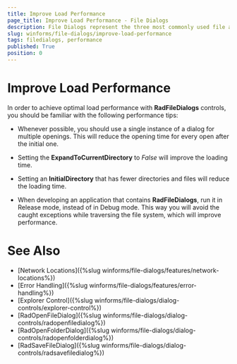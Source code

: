 ```yaml
---
title: Improve Load Performance
page_title: Improve Load Performance - File Dialogs
description: File Dialogs represent the three most commonly used file and folder manipulation dialogs
slug: winforms/file-dialogs/improve-load-performance
tags: filedialogs, performance
published: True
position: 0 
---
```


# Improve Load Performance

In order to achieve optimal load performance with **RadFileDialogs** controls, you should be familiar with the following performance tips:

* Whenever possible, you should use a single instance of a dialog for multiple openings. This will reduce the opening time for every open after the initial one.

* Setting the **ExpandToCurrentDirectory** to *False* will improve the loading time.

* Setting an **InitialDirectory** that has fewer directories and files will reduce the loading time.

* When developing an application that contains **RadFileDialogs**, run it in Release mode, instead of in Debug mode. This way you will avoid the caught exceptions while traversing the file system, which will improve performance.

# See Also

* [Network Locations]({%slug winforms/file-dialogs/features/network-locations%})
* [Error Handling]({%slug winforms/file-dialogs/features/error-handling%})
* [Explorer Control]({%slug winforms/file-dialogs/dialog-controls/explorer-control%})
* [RadOpenFileDialog]({%slug winforms/file-dialogs/dialog-controls/radopenfiledialog%})
* [RadOpenFolderDialog]({%slug winforms/file-dialogs/dialog-controls/radopenfolderdialog%})
* [RadSaveFileDialog]({%slug winforms/file-dialogs/dialog-controls/radsavefiledialog%})
